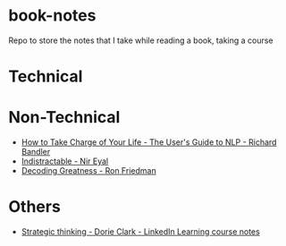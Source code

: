 # book-notes
Repo to store the notes that I take while reading a book, taking a course

# Technical


# Non-Technical
* [How to Take Charge of Your Life - The User's Guide to NLP - Richard Bandler](non-tech/The-Users-Guide-to-NLP_Richard-Bandler.md)
* [Indistractable - Nir Eyal](non-tech/Indistractable-Nir_Eyal.md)
* [Decoding Greatness - Ron Friedman](non-tech/Decoding_Greatness-Ron_Friedman.md)

# Others  
* [Strategic thinking - Dorie Clark - LinkedIn Learning course notes](others/Strategc_Thinking-DorieClark.md)